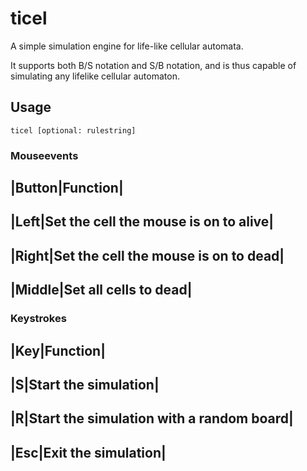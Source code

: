 # ticel
A simple simulation engine for life-like cellular automata.

It supports both B/S notation and S/B notation, and is thus capable of simulating any lifelike cellular automaton.

## Usage
```
ticel [optional: rulestring]
```

### Mouseevents
|Button|Function|
-----------------
|Left|Set the cell the mouse is on to alive|
-----------------
|Right|Set the cell the mouse is on to dead|
-----------------
|Middle|Set all cells to dead|
-----------------

### Keystrokes
|Key|Function|
--------------
|S|Start the simulation|
--------------
|R|Start the simulation with a random board|
--------------
|Esc|Exit the simulation|
--------------
